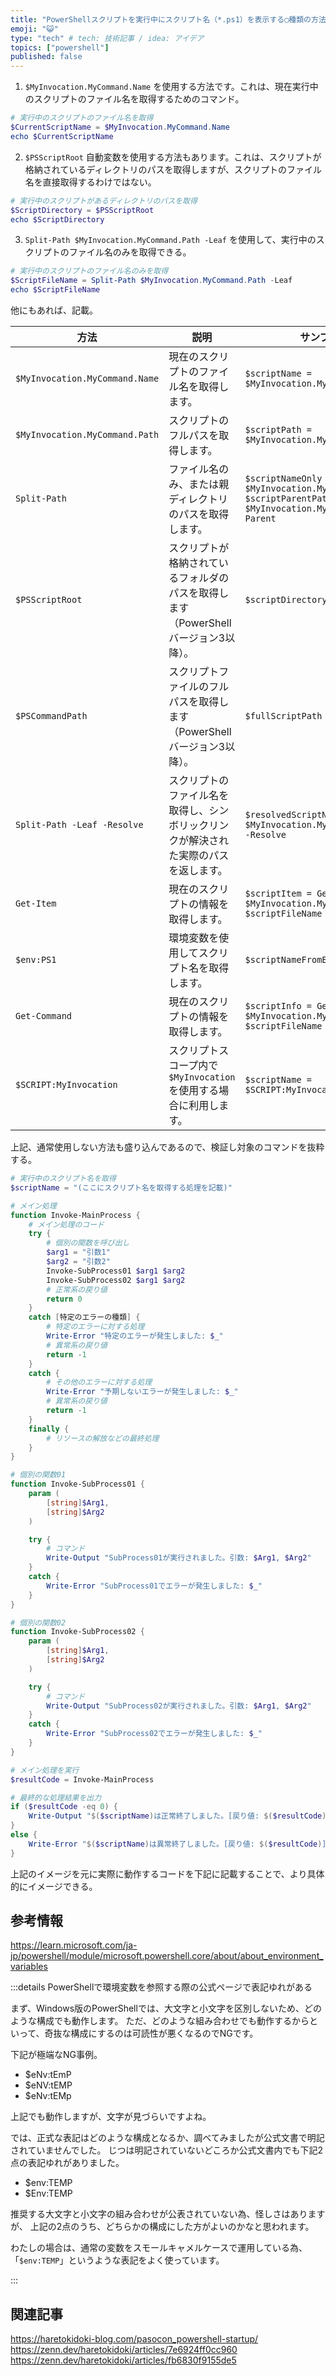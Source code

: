 ```yaml
---
title: "PowerShellスクリプトを実行中にスクリプト名（*.ps1）を表示する◯種類の方法"
emoji: "😺"
type: "tech" # tech: 技術記事 / idea: アイデア
topics: ["powershell"]
published: false
---
```


1. `$MyInvocation.MyCommand.Name` を使用する方法です。これは、現在実行中のスクリプトのファイル名を取得するためのコマンド。

```powershell
# 実行中のスクリプトのファイル名を取得
$CurrentScriptName = $MyInvocation.MyCommand.Name
echo $CurrentScriptName
```

2. `$PSScriptRoot` 自動変数を使用する方法もあります。これは、スクリプトが格納されているディレクトリのパスを取得しますが、スクリプトのファイル名を直接取得するわけではない。

```powershell
# 実行中のスクリプトがあるディレクトリのパスを取得
$ScriptDirectory = $PSScriptRoot
echo $ScriptDirectory
```

3. `Split-Path $MyInvocation.MyCommand.Path -Leaf` を使用して、実行中のスクリプトのファイル名のみを取得できる。

```powershell
# 実行中のスクリプトのファイル名のみを取得
$ScriptFileName = Split-Path $MyInvocation.MyCommand.Path -Leaf
echo $ScriptFileName
```

他にもあれば、記載。

| 方法 | 説明 | サンプルコード |
| --- | --- | --- |
| `$MyInvocation.MyCommand.Name` | 現在のスクリプトのファイル名を取得します。 | `$scriptName = $MyInvocation.MyCommand.Name` |
| `$MyInvocation.MyCommand.Path` | スクリプトのフルパスを取得します。 | `$scriptPath = $MyInvocation.MyCommand.Path` |
| `Split-Path` | ファイル名のみ、または親ディレクトリのパスを取得します。 | `$scriptNameOnly = Split-Path $MyInvocation.MyCommand.Path -Leaf`<br>`$scriptParentPath = Split-Path $MyInvocation.MyCommand.Path -Parent` |
| `$PSScriptRoot` | スクリプトが格納されているフォルダのパスを取得します（PowerShellバージョン3以降）。 | `$scriptDirectory = $PSScriptRoot` |
| `$PSCommandPath` | スクリプトファイルのフルパスを取得します（PowerShellバージョン3以降）。 | `$fullScriptPath = $PSCommandPath` |
| `Split-Path -Leaf -Resolve` | スクリプトのファイル名を取得し、シンボリックリンクが解決された実際のパスを返します。 | `$resolvedScriptName = Split-Path $MyInvocation.MyCommand.Path -Leaf -Resolve` |
| `Get-Item` | 現在のスクリプトの情報を取得します。 | `$scriptItem = Get-Item -Path $MyInvocation.MyCommand.Path`<br>`$scriptFileName = $scriptItem.Name` |
| `$env:PS1` | 環境変数を使用してスクリプト名を取得します。 | `$scriptNameFromEnv = $env:PS1` |
| `Get-Command` | 現在のスクリプトの情報を取得します。 | `$scriptInfo = Get-Command -Name $MyInvocation.MyCommand.Name`<br>`$scriptFileName = $scriptInfo.Name` |
| `$SCRIPT:MyInvocation` | スクリプトスコープ内で`$MyInvocation`を使用する場合に利用します。 | `$scriptName = $SCRIPT:MyInvocation.MyCommand.Name` |

上記、通常使用しない方法も盛り込んであるので、検証し対象のコマンドを抜粋する。

```powershell:xxx.ps1
# 実行中のスクリプト名を取得
$scriptName = "(ここにスクリプト名を取得する処理を記載)"

# メイン処理
function Invoke-MainProcess {
    # メイン処理のコード
    try {
        # 個別の関数を呼び出し
        $arg1 = "引数1"
        $arg2 = "引数2"
        Invoke-SubProcess01 $arg1 $arg2
        Invoke-SubProcess02 $arg1 $arg2
        # 正常系の戻り値
        return 0
    }
    catch [特定のエラーの種類] {
        # 特定のエラーに対する処理
        Write-Error "特定のエラーが発生しました: $_"
        # 異常系の戻り値
        return -1
    }
    catch {
        # その他のエラーに対する処理
        Write-Error "予期しないエラーが発生しました: $_"
        # 異常系の戻り値
        return -1
    }
    finally {
        # リソースの解放などの最終処理
    }
}

# 個別の関数01
function Invoke-SubProcess01 {
    param (
        [string]$Arg1,
        [string]$Arg2
    )

    try {
        # コマンド
        Write-Output "SubProcess01が実行されました。引数: $Arg1, $Arg2"
    }
    catch {
        Write-Error "SubProcess01でエラーが発生しました: $_"
    }
}

# 個別の関数02
function Invoke-SubProcess02 {
    param (
        [string]$Arg1,
        [string]$Arg2
    )

    try {
        # コマンド
        Write-Output "SubProcess02が実行されました。引数: $Arg1, $Arg2"
    }
    catch {
        Write-Error "SubProcess02でエラーが発生しました: $_"
    }
}

# メイン処理を実行
$resultCode = Invoke-MainProcess

# 最終的な処理結果を出力
if ($resultCode -eq 0) {
    Write-Output "$($scriptName)は正常終了しました。[戻り値: $($resultCode)]"
}
else {
    Write-Error "$($scriptName)は異常終了しました。[戻り値: $($resultCode)]"
}
```

上記のイメージを元に実際に動作するコードを下記に記載することで、より具体的にイメージできる。

## 参考情報

https://learn.microsoft.com/ja-jp/powershell/module/microsoft.powershell.core/about/about_environment_variables

:::details PowerShellで環境変数を参照する際の公式ページで表記ゆれがある

まず、Windows版のPowerShellでは、大文字と小文字を区別しないため、どのような構成でも動作します。
ただ、どのような組み合わせでも動作するからといって、奇抜な構成にするのは可読性が悪くなるのでNGです。

下記が極端なNG事例。

- $eNv:tEmP
- $eNV:tEMP
- $eNv:tEMp

上記でも動作しますが、文字が見づらいですよね。

では、正式な表記はどのような構成となるか、調べてみましたが公式文書で明記されていませんでした。
じつは明記されていないどころか公式文書内でも下記2点の表記ゆれがありました。

- $env:TEMP
- $Env:TEMP

推奨する大文字と小文字の組み合わせが公表されていない為、怪しさはありますが、
上記の2点のうち、どちらかの構成にした方がよいのかなと思われます。

わたしの場合は、通常の変数をスモールキャメルケースで運用している為、
「`$env:TEMP`」というような表記をよく使っています。

:::

## 関連記事

https://haretokidoki-blog.com/pasocon_powershell-startup/
https://zenn.dev/haretokidoki/articles/7e6924ff0cc960
https://zenn.dev/haretokidoki/articles/fb6830f9155de5
